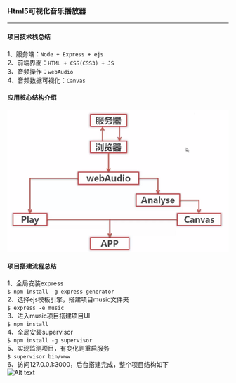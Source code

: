 ### Html5可视化音乐播放器
----------
#### 项目技术栈总结
1、服务端：`Node + Express + ejs` <br>
2、前端界面：`HTML + CSS(CSS3) + JS`  <br>
3、音频操作：`webAudio` <br>
4、音频数据可视化：`Canvas`<br>
#### 应用核心结构介绍<br>
![](https://github.com/GiserDeveloper/HTML5_music/raw/master/public/media/680d34b3-f14f-4ad5-b526-43718111b979.png) <br>
#### 项目搭建流程总结<br>
1、全局安装express  <br>
`$ npm install -g express-generator`  <br>
2、选择ejs模板引擎，搭建项目music文件夹  <br>
`$ express -e music`  <br>
3、进入music项目搭建项目UI<br>
`$ npm install`<br>
4、全局安装supervisor<br>
`$ npm install -g supervisor` <br>
5、实现监测项目，有变化则重启服务<br>
`$ supervisor bin/www`<br>
6、访问127.0.0.1:3000，后台搭建完成，整个项目结构如下<br>
![Alt text](./1515849889143.png)
